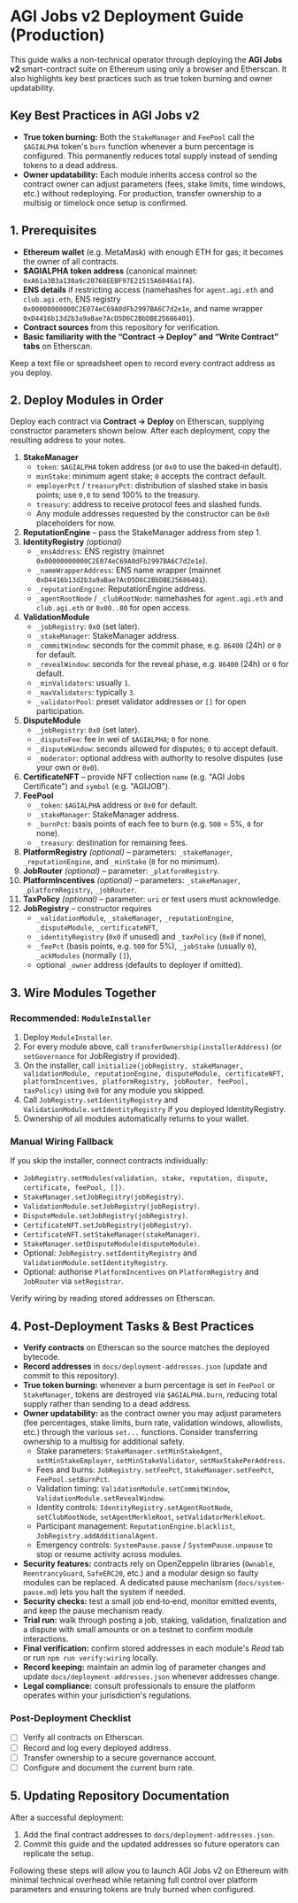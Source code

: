 # AGI Jobs v2 Deployment Guide (Production)

This guide walks a non-technical operator through deploying the **AGI Jobs v2** smart-contract suite on Ethereum using only a browser and Etherscan. It also highlights key best practices such as true token burning and owner updatability.

## Key Best Practices in AGI Jobs v2

- **True token burning:** Both the `StakeManager` and `FeePool` call the `$AGIALPHA` token's `burn` function whenever a burn percentage is configured. This permanently reduces total supply instead of sending tokens to a dead address.
- **Owner updatability:** Each module inherits access control so the contract owner can adjust parameters (fees, stake limits, time windows, etc.) without redeploying. For production, transfer ownership to a multisig or timelock once setup is confirmed.

## 1. Prerequisites

- **Ethereum wallet** (e.g. MetaMask) with enough ETH for gas; it becomes the owner of all contracts.
- **$AGIALPHA token address** (canonical mainnet: `0xA61a3B3a130a9c20768EEBF97E21515A6046a1fA`).
- **ENS details** if restricting access (namehashes for `agent.agi.eth` and `club.agi.eth`, ENS registry `0x00000000000C2E074eC69A0dFb2997BA6C7d2e1e`, and name wrapper `0xD4416b13d2b3a9aBae7AcD5D6C2BbDBE25686401`).
- **Contract sources** from this repository for verification.
- **Basic familiarity with the “Contract → Deploy” and “Write Contract” tabs** on Etherscan.

Keep a text file or spreadsheet open to record every contract address as you deploy.

## 2. Deploy Modules in Order

Deploy each contract via **Contract → Deploy** on Etherscan, supplying constructor parameters shown below. After each deployment, copy the resulting address to your notes.

1. **StakeManager**
   - `token`: `$AGIALPHA` token address (or `0x0` to use the baked‑in default).
   - `minStake`: minimum agent stake; `0` accepts the contract default.
   - `employerPct` / `treasuryPct`: distribution of slashed stake in basis points; use `0,0` to send 100% to the treasury.
   - `treasury`: address to receive protocol fees and slashed funds.
   - Any module addresses requested by the constructor can be `0x0` placeholders for now.
2. **ReputationEngine** – pass the StakeManager address from step 1.
3. **IdentityRegistry** _(optional)_
   - `_ensAddress`: ENS registry (mainnet `0x00000000000C2E074eC69A0dFb2997BA6C7d2e1e`).
   - `_nameWrapperAddress`: ENS name wrapper (mainnet `0xD4416b13d2b3a9aBae7AcD5D6C2BbDBE25686401`).
   - `_reputationEngine`: ReputationEngine address.
   - `_agentRootNode` / `_clubRootNode`: namehashes for `agent.agi.eth` and `club.agi.eth` or `0x00..00` for open access.
4. **ValidationModule**
   - `_jobRegistry`: `0x0` (set later).
   - `_stakeManager`: StakeManager address.
   - `_commitWindow`: seconds for the commit phase, e.g. `86400` (24h) or `0` for default.
   - `_revealWindow`: seconds for the reveal phase, e.g. `86400` (24h) or `0` for default.
   - `_minValidators`: usually `1`.
   - `_maxValidators`: typically `3`.
   - `_validatorPool`: preset validator addresses or `[]` for open participation.
5. **DisputeModule**
   - `_jobRegistry`: `0x0` (set later).
   - `_disputeFee`: fee in wei of `$AGIALPHA`; `0` for none.
   - `_disputeWindow`: seconds allowed for disputes; `0` to accept default.
   - `_moderator`: optional address with authority to resolve disputes (use your own or `0x0`).
6. **CertificateNFT** – provide NFT collection `name` (e.g. "AGI Jobs Certificate") and `symbol` (e.g. "AGIJOB").
7. **FeePool**
   - `_token`: `$AGIALPHA` address or `0x0` for default.
   - `_stakeManager`: StakeManager address.
   - `_burnPct`: basis points of each fee to burn (e.g. `500` = 5%, `0` for none).
   - `_treasury`: destination for remaining fees.
8. **PlatformRegistry** _(optional)_ – parameters: `_stakeManager`, `_reputationEngine`, and `_minStake` (`0` for no minimum).
9. **JobRouter** _(optional)_ – parameter: `_platformRegistry`.
10. **PlatformIncentives** _(optional)_ – parameters: `_stakeManager`, `_platformRegistry`, `_jobRouter`.
11. **TaxPolicy** _(optional)_ – parameter: `uri` or text users must acknowledge.
12. **JobRegistry** – constructor requires
    - `_validationModule`, `_stakeManager`, `_reputationEngine`, `_disputeModule`, `_certificateNFT`,
    - `_identityRegistry` (`0x0` if unused) and `_taxPolicy` (`0x0` if none),
    - `_feePct` (basis points, e.g. `500` for 5%), `_jobStake` (usually `0`), `_ackModules` (normally `[]`),
    - optional `_owner` address (defaults to deployer if omitted).

## 3. Wire Modules Together

### Recommended: `ModuleInstaller`

1. Deploy `ModuleInstaller`.
2. For every module above, call `transferOwnership(installerAddress)` (or `setGovernance` for JobRegistry if provided).
3. On the installer, call `initialize(jobRegistry, stakeManager, validationModule, reputationEngine, disputeModule, certificateNFT, platformIncentives, platformRegistry, jobRouter, feePool, taxPolicy)` using `0x0` for any module you skipped.
4. Call `JobRegistry.setIdentityRegistry` and `ValidationModule.setIdentityRegistry` if you deployed IdentityRegistry.
5. Ownership of all modules automatically returns to your wallet.

### Manual Wiring Fallback

If you skip the installer, connect contracts individually:

- `JobRegistry.setModules(validation, stake, reputation, dispute, certificate, feePool, [])`.
- `StakeManager.setJobRegistry(jobRegistry)`.
- `ValidationModule.setJobRegistry(jobRegistry)`.
- `DisputeModule.setJobRegistry(jobRegistry)`.
- `CertificateNFT.setJobRegistry(jobRegistry)`.
- `CertificateNFT.setStakeManager(stakeManager)`.
- `StakeManager.setDisputeModule(disputeModule)`.
- Optional: `JobRegistry.setIdentityRegistry` and `ValidationModule.setIdentityRegistry`.
- Optional: authorise `PlatformIncentives` on `PlatformRegistry` and `JobRouter` via `setRegistrar`.

Verify wiring by reading stored addresses on Etherscan.

## 4. Post‑Deployment Tasks & Best Practices

- **Verify contracts** on Etherscan so the source matches the deployed bytecode.
- **Record addresses** in `docs/deployment-addresses.json` (update and commit to this repository).
- **True token burning:** whenever a burn percentage is set in `FeePool` or `StakeManager`, tokens are destroyed via `$AGIALPHA.burn`, reducing total supply rather than sending to a dead address.
- **Owner updatability:** as the contract owner you may adjust parameters (fee percentages, stake limits, burn rate, validation windows, allowlists, etc.) through the various `set...` functions. Consider transferring ownership to a multisig for additional safety.
  - Stake parameters: `StakeManager.setMinStakeAgent`, `setMinStakeEmployer`, `setMinStakeValidator`, `setMaxStakePerAddress`.
  - Fees and burns: `JobRegistry.setFeePct`, `StakeManager.setFeePct`, `FeePool.setBurnPct`.
  - Validation timing: `ValidationModule.setCommitWindow`, `ValidationModule.setRevealWindow`.
  - Identity controls: `IdentityRegistry.setAgentRootNode`, `setClubRootNode`, `setAgentMerkleRoot`, `setValidatorMerkleRoot`.
  - Participant management: `ReputationEngine.blacklist`, `JobRegistry.addAdditionalAgent`.
  - Emergency controls: `SystemPause.pause` / `SystemPause.unpause` to stop or resume activity across modules.
- **Security features:** contracts rely on OpenZeppelin libraries (`Ownable`, `ReentrancyGuard`, `SafeERC20`, etc.) and a modular design so faulty modules can be replaced. A dedicated pause mechanism (`docs/system-pause.md`) lets you halt the system if needed.
- **Security checks:** test a small job end‑to‑end, monitor emitted events, and keep the pause mechanism ready.
- **Trial run:** walk through posting a job, staking, validation, finalization and a dispute with small amounts or on a testnet to confirm module interactions.
- **Final verification:** confirm stored addresses in each module's _Read_ tab or run `npm run verify:wiring` locally.
- **Record keeping:** maintain an admin log of parameter changes and update `docs/deployment-addresses.json` whenever addresses change.
- **Legal compliance:** consult professionals to ensure the platform operates within your jurisdiction's regulations.

### Post‑Deployment Checklist

- [ ] Verify all contracts on Etherscan.
- [ ] Record and log every deployed address.
- [ ] Transfer ownership to a secure governance account.
- [ ] Configure and document the current burn rate.

## 5. Updating Repository Documentation

After a successful deployment:

1. Add the final contract addresses to `docs/deployment-addresses.json`.
2. Commit this guide and the updated addresses so future operators can replicate the setup.

Following these steps will allow you to launch AGI Jobs v2 on Ethereum with minimal technical overhead while retaining full control over platform parameters and ensuring tokens are truly burned when configured.
